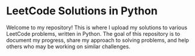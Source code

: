 # LeetCode Solutions in Python

Welcome to my repository! This is where I upload my solutions to various LeetCode problems, written in Python. The goal of this repository is to document my progress, share my approach to solving problems, and help others who may be working on similar challenges.
